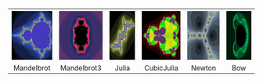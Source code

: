 <table align="center">
  <tr>
    <th><img src="https://github.com/LucasOpoka/fractol/blob/main/assets/Mandelbrot.png" width="100" height="100"></th>
    <th><img src="https://github.com/LucasOpoka/fractol/blob/main/assets/Mandelbrot3.png" width="100" height="100"></th>
    <th><img src="https://github.com/LucasOpoka/fractol/blob/main/assets/Julia-0.2321-0.835.png" width="100" height="100"></th>
    <th><img src="https://github.com/LucasOpoka/fractol/blob/main/assets/CubicJulia.png" width="100" height="100"></th>
    <th><img src="https://github.com/LucasOpoka/fractol/blob/main/assets/Newton.png" width="100" height="100"></th>
    <th><img src="https://github.com/LucasOpoka/fractol/blob/main/assets/Bow.png" width="100" height="100"></th>
  </tr>
  <tr>
    <td align="center">Mandelbrot</td>
    <td align="center">Mandelbrot3</td>
    <td align="center">Julia</td>
    <td align="center">CubicJulia</td>
    <td align="center">Newton</td>
    <td align="center">Bow</td>
  </tr>
</table>
